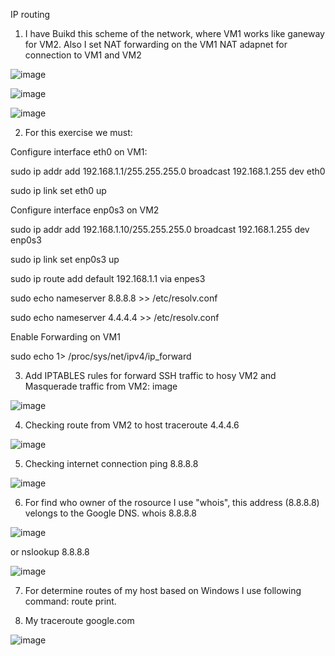 IP routing

1. I have Buikd this scheme of the network, where VM1 works like ganeway for VM2. Also I set NAT forwarding on the VM1 NAT adapnet for connection to VM1 and VM2

![image](https://user-images.githubusercontent.com/97533533/163141578-8184c1d9-0987-4f27-aa0c-d3c80c8a5dde.png)

![image](https://user-images.githubusercontent.com/97533533/163141748-47e5e968-5ffc-4f1b-b176-076784834a44.png)

![image](https://user-images.githubusercontent.com/97533533/163141848-d9d885e1-4aa0-4192-a57a-33f69ee26998.png)

2. For this exercise we must:

Configure interface eth0 on VM1:

sudo ip addr add 192.168.1.1/255.255.255.0 broadcast 192.168.1.255 dev eth0 

sudo ip link set eth0 up

Configure interface enp0s3 on VM2

sudo ip addr add 192.168.1.10/255.255.255.0 broadcast 192.168.1.255 dev enp0s3 

sudo ip link set enp0s3 up 

sudo ip route add default 192.168.1.1 via enpes3 

sudo echo nameserver 8.8.8.8 >> /etc/resolv.conf 

sudo echo nameserver 4.4.4.4 >> /etc/resolv.conf

Enable Forwarding on VM1

sudo echo 1> /proc/sys/net/ipv4/ip_forward

3. Add IPTABLES rules for forward SSH traffic to hosy VM2 and Masquerade traffic from VM2: image

![image](https://user-images.githubusercontent.com/97533533/163142290-8c757d31-9c79-42c4-a11d-43f34ae459ec.png)

4. Checking route from VM2 to host traceroute 4.4.4.6

![image](https://user-images.githubusercontent.com/97533533/163142606-61743ffa-0df2-480b-add3-77dccd431d11.png)

5. Checking internet connection ping 8.8.8.8

![image](https://user-images.githubusercontent.com/97533533/163142792-3f92b431-052e-42fa-ae51-062ed22b9a88.png)

6. For find who owner of the rosource I use "whois", this address (8.8.8.8) velongs to the Google DNS. whois 8.8.8.8

![image](https://user-images.githubusercontent.com/97533533/163143326-9f827a7f-d499-4624-8096-ad1d67d3f152.png)

or nslookup 8.8.8.8

![image](https://user-images.githubusercontent.com/97533533/163143429-42372e65-03eb-4466-b86e-5feca9df83f2.png)

7. For determine routes of my host based on Windows I use following command: route print.

8. My traceroute google.com

![image](https://user-images.githubusercontent.com/97533533/163143693-71453977-e70d-4e6f-9fb3-7f4d636fd147.png)








